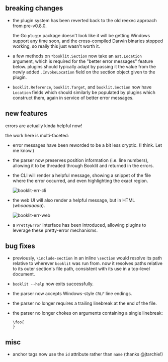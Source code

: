 ##  breaking changes

* the plugin system has been reverted back to the old reexec approach from pre-v0.8.0.

  the Go `plugin` package doesn't look like it will be getting Windows support any time soon, and the cross-compiled Darwin binaries stopped working, so really this just wasn't worth it.

* a few methods on `*booklit.Section` now take an `ast.Location` argument, which is required for the "better error messages" feature below. plugins should typically adapt by passing it the value from the newly added `.InvokeLocation` field on the section object given to the plugin.

* `booklit.Reference`, `booklit.Target`, and `booklit.Section` now have `Location` fields which should similarly be populated by plugins which construct them, again in service of better error messages.

## new features

errors are actually kinda helpful now!

the work here is multi-faceted:

* error messages have been reworded to be a bit less cryptic. (I think. Let me know.)

* the parser now preserves position information (i.e. line numbers), allowing it to be threaded through Booklit and returned in the errors.

* the CLI will render a helpful message, showing a snippet of the file where the error occurred, and even highlighting the exact region.

  ![booklit-err-cli](https://user-images.githubusercontent.com/1880/81368807-bbf80100-90be-11ea-9275-8e77923320c6.png)

* the web UI will also render a helpful message, but in HTML (*whoaaaaaaa*).

  ![booklit-err-web](https://user-images.githubusercontent.com/1880/81368808-bbf80100-90be-11ea-9088-656654d69dfe.png)

* a `PrettyError` interface has been introduced, allowing plugins to leverage these pretty-error mechanisms.

## bug fixes

* previously, `\include-section` in an inline `\section` would resolve its path relative to wherever `booklit` was run from. now it resolves paths relative to its outer section's file path, consistent with its use in a top-level document.

* `booklit --help` now exits successfully.

* the parser now accepts Windows-style `CRLF` line endings.

* the parser no longer requires a trailing linebreak at the end of the file.

* the parser no longer chokes on arguments containing a single linebreak:

  ```
  \foo{
  }
  ```

## misc

* anchor tags now use the `id` attribute rather than `name` (thanks @jtarchie!)

